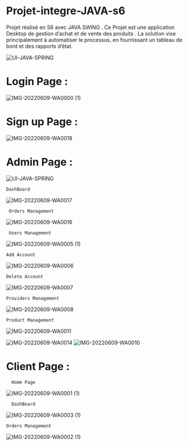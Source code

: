 # Projet-integre-JAVA-s6
Projet réalisé en S6 avec JAVA SWING . Ce Projet est une application Desktop de gestion d’achat et de vente des produits . La solution vise principalement à automatiser le processus, en fournissant un tableau de bord et des rapports d’état. 


![UI-JAVA-SPRING](https://user-images.githubusercontent.com/83381574/220209158-6396cd2c-7da2-4e54-87a9-f7e3efd20e84.jpg)
# Login Page :
       
       
![IMG-20220609-WA0000 (1)](https://github.com/anouarmkt/Projet-integre-JAVA-s6/assets/83381574/1823698d-1a3b-4992-9707-4f0da1c703be)

# Sign up Page :

![IMG-20220609-WA0018](https://github.com/anouarmkt/Projet-integre-JAVA-s6/assets/83381574/4a8e6849-9ceb-4217-9dbd-ae73c6da500a)

# Admin Page :

![UI-JAVA-SPRING](https://user-images.githubusercontent.com/83381574/220209158-6396cd2c-7da2-4e54-87a9-f7e3efd20e84.jpg)

    DashBoard

![IMG-20220609-WA0017](https://github.com/anouarmkt/Projet-integre-JAVA-s6/assets/83381574/1dd96767-7485-4687-923d-eea663976d9d)

     Orders Management
![IMG-20220609-WA0016](https://github.com/anouarmkt/Projet-integre-JAVA-s6/assets/83381574/54bd4ef4-6903-4ba5-94cb-c87834cea958)
  
     Users Management

![IMG-20220609-WA0005 (1)](https://github.com/anouarmkt/Projet-integre-JAVA-s6/assets/83381574/295ebf43-b89d-4aaf-b084-f049067817c7)


    Add Account

![IMG-20220609-WA0006](https://github.com/anouarmkt/Projet-integre-JAVA-s6/assets/83381574/79bedd83-e4ad-426d-b532-093fc1ab08ff)

    Delete Account
![IMG-20220609-WA0007](https://github.com/anouarmkt/Projet-integre-JAVA-s6/assets/83381574/e03e2902-0369-4050-8dd5-20aec194c0d2)

    Providers Management
![IMG-20220609-WA0008](https://github.com/anouarmkt/Projet-integre-JAVA-s6/assets/83381574/06c5b5ad-f11d-4cc0-83ad-276345403c3d)

    Product Management
![IMG-20220609-WA0011](https://github.com/anouarmkt/Projet-integre-JAVA-s6/assets/83381574/6fdcb0cd-f6a6-4b02-bbf6-b2fba5d02ef0)

![IMG-20220609-WA0014](https://github.com/anouarmkt/Projet-integre-JAVA-s6/assets/83381574/37b9d3f9-14b7-45d8-8678-7e7cdfd148d6)
![IMG-20220609-WA0010](https://github.com/anouarmkt/Projet-integre-JAVA-s6/assets/83381574/5aae80d4-7a61-47d4-b898-dac452742796)
# Client Page :
      Home Page
![IMG-20220609-WA0001 (1)](https://github.com/anouarmkt/Projet-integre-JAVA-s6/assets/83381574/44b39b7a-8e28-427c-8d25-4811c48d70b7)
      
      DashBoard
![IMG-20220609-WA0003 (1)](https://github.com/anouarmkt/Projet-integre-JAVA-s6/assets/83381574/7fe16728-8616-4eaa-a3ef-79216b0d4c9a)

    Orders Management
![IMG-20220609-WA0002 (1)](https://github.com/anouarmkt/Projet-integre-JAVA-s6/assets/83381574/7131f09e-3853-4679-9026-110ec818d436)


